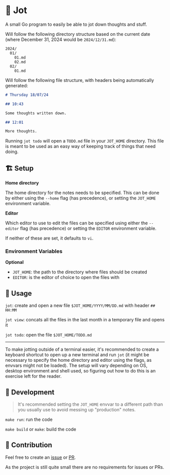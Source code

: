 # 📝 Jot

A small Go program to easily be able to jot down thoughts and stuff.

Will follow the following directory structure based on the current date (where December 31, 2024 would be `2024/12/31.md`):

```
2024/
  01/
    01.md
    02.md
  02/
    01.md
```

Will follow the following file structure, with headers being automatically generated:

```Markdown
# Thursday 18/07/24

## 10:43

Some thoughts written down.

## 12:01

More thoughts.
```

Running `jot todo` will open a `TODO.md` file in your `JOT_HOME` directory.
This file is meant to be used as an easy way of keeping track of things that need doing.

## 🏗️ Setup

**Home directory**

The home directory for the notes needs to be specified.
This can be done by either using the `--home` flag (has precedence), or setting the `JOT_HOME` environment variable.

**Editor**

Which editor to use to edit the files can be specified using either the `--editor` flag (has precedence)
or setting the `EDITOR` environment variable.

If neither of these are set, it defaults to `vi`.

### Environment Variables

**Optional**

- `JOT_HOME`: the path to the directory where files should be created
- `EDITOR`: is the editor of choice to open the files with

## 🐶 Usage

`jot`: create and open a new file `$JOT_HOME/YYYY/MM/DD.md` with header `## HH:MM`

`jot view`: concats all the files in the last month in a temporary file and opens it

`jot todo`: open the file `$JOT_HOME/TODO.md`

---

To make jotting outside of a terminal easier, it's recommended to create a keyboard shortcut
to open up a new terminal and run `jot` (it might be necessary to specify the home directory and editor using the flags,
as envvars might not be loaded).
The setup will vary depending on OS, desktop environment and shell used, so figuring out how to do this is an exercise
left for the reader.

## 📝 Development

> It's recommended setting the `JOT_HOME` envvar to a different path than you usually use to avoid messing up "production" notes.

`make run`: run the code

`make build` or `make`: build the code

## 🤝 Contribution

Feel free to create an [issue](https://github.com/AuStien/jot/issues) or [PR](https://github.com/AuStien/jot/pulls).

As the project is still quite small there are no requirements for issues or PRs.

